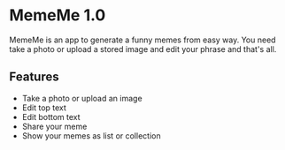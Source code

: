 # MemeMe 1.0
MemeMe is an app to generate a funny memes from easy way. You need take a photo or upload a stored image and edit your phrase and that's all.

## Features
- Take a photo or upload an image
- Edit top text
- Edit bottom text
- Share your meme
- Show your memes as list or collection

